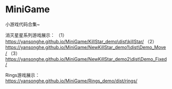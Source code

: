 # MiniGame
小游戏代码合集~

消灭星星系列游戏展示：
（1）https://yansonghe.github.io/MiniGame/KillStar_demo\dist\killStar/
（2）https://yansonghe.github.io/MiniGame/NewKillStar_demo1\dist\Demo_Move/
（3）https://yansonghe.github.io/MiniGame/NewKillStar_demo2\dist\Demo_Fixed/

Rings游戏展示：https://yansonghe.github.io/MiniGame/Rings_demo/dist/rings/
